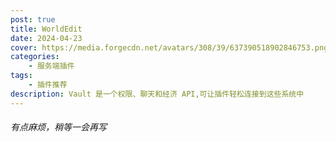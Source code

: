 ```yaml
---
post: true
title: WorldEdit
date: 2024-04-23
cover: https://media.forgecdn.net/avatars/308/39/637390518902846753.png
categories:
    - 服务端插件
tags:
    - 插件推荐
description: Vault 是一个权限、聊天和经济 API,可让插件轻松连接到这些系统中
---
```


###### 有点麻烦，稍等一会再写
